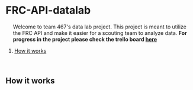 

<h1> FRC-API-datalab </h1>
 <p style="margin-left: 20px">Welcome to team 467's data lab project. This project is meant to utilize the FRC API and make it easier for a scouting team to analyze data.
 <b>For progress in the project please check the trello board
  <a href="https://trello.com/b/i3jLi3bb" target="blank">here</a>
  </b>
  </p>
  
  <ol>
   <li><a href="#sec1">How it works</a></li>
  </ol>
 </br>
 
 <h2 name="sec1"> How it works </h2>
 </br>
 <h2 name="sec2"></h2>
